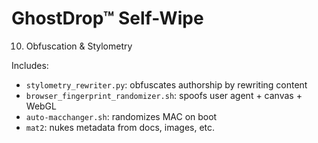# GhostDrop™ Self-Wipe

10. Obfuscation & Stylometry

Includes:
- `stylometry_rewriter.py`: obfuscates authorship by rewriting content
- `browser_fingerprint_randomizer.sh`: spoofs user agent + canvas + WebGL
- `auto-macchanger.sh`: randomizes MAC on boot
- `mat2`: nukes metadata from docs, images, etc.